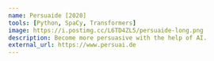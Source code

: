 ```yaml
---
name: Persuaide [2020]
tools: [Python, SpaCy, Transformers]
image: https://i.postimg.cc/L6TD4ZL5/persuaide-long.png
description: Become more persuasive with the help of AI.
external_url: https://www.persuai.de
---
```

